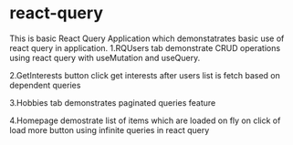 # react-query
This is basic React Query Application which demonstatrates basic use of react query in application.
1.RQUsers tab demonstrate CRUD operations using react query with useMutation and useQuery.

2.GetInterests button click get interests after users list is fetch based on dependent queries

3.Hobbies tab demonstrates paginated queries feature

4.Homepage demostrate list of items which are loaded on fly on click of load more button using infinite queries in react query

